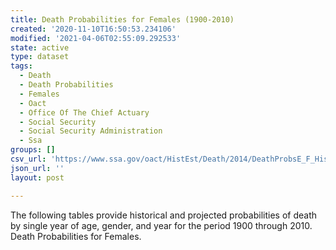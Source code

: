 ```yaml
---
title: Death Probabilities for Females (1900-2010)
created: '2020-11-10T16:50:53.234106'
modified: '2021-04-06T02:55:09.292533'
state: active
type: dataset
tags:
  - Death
  - Death Probabilities
  - Females
  - Oact
  - Office Of The Chief Actuary
  - Social Security
  - Social Security Administration
  - Ssa
groups: []
csv_url: 'https://www.ssa.gov/oact/HistEst/Death/2014/DeathProbsE_F_Hist_TR2014.csv'
json_url: ''
layout: post

---
```

The following tables provide historical and projected probabilities of death by single year of age, gender, and year for the period 1900 through 2010. Death Probabilities for Females.
